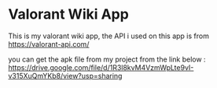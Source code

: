 # Valorant Wiki App

This is my valorant wiki app, the API i used on this app is from https://valorant-api.com/ 


you can get the apk file from my project from the link below :
https://drive.google.com/file/d/1R3l8kvM4VzmWpLte9vI-v315XuQmYKb8/view?usp=sharing
